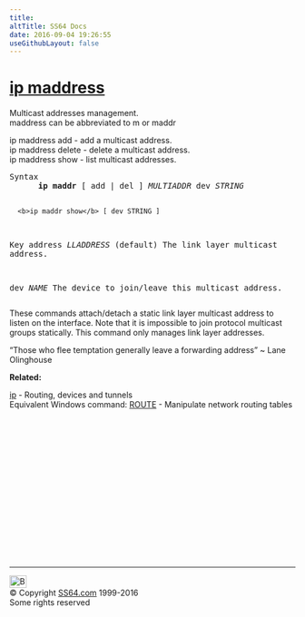 ```yaml
---
title:
altTitle: SS64 Docs
date: 2016-09-04 19:26:55
useGithubLayout: false
---
```

<!-- #BeginLibraryItem "/Library/head_bash.lbi" --><!-- #EndLibraryItem --><h1><a href="ip.html">ip maddress</a></h1>
<p>Multicast addresses management.<br>
<span class="code">maddress</span> can be abbreviated to <span class="code">m</span> or <span class="code">maddr</span><br>
</p>
<p><span class="code">ip maddress add</span> - add a multicast address.<br>
<span class="code">ip maddress delete</span> - delete a multicast address.<br>
<span class="code">ip maddress show</span> - list multicast addresses.</p>
<pre>Syntax
      <b>ip maddr</b> [ add | del ] <i>MULTIADDR</i> dev <i>STRING</i>

      <b>ip maddr show</b> [ dev STRING ]

Key
   address <i>LLADDRESS</i> (default)
      The link layer multicast address.

   dev <i>NAME</i>
      The device to join/leave this multicast address.  </pre>
<p>These commands attach/detach a static link layer multicast address to listen on the interface. 
Note that it is impossible to join protocol multicast groups statically.
 This command only manages link layer addresses.<br>
</p>
<p class="quote">“Those who flee temptation generally leave a forwarding address” ~ Lane Olinghouse</p><p><b>Related:</b></p>
<p><a href="ip.html">ip</a> - Routing, devices and tunnels<br>
Equivalent Windows  command: <a href="../nt/route.html">ROUTE</a> - Manipulate network routing tables</p><!-- #BeginLibraryItem "/Library/foot_bash.lbi" --><p>
<!-- bash300 -->
<ins class="adsbygoogle" style="display:inline-block;width:300px;height:250px" data-ad-client="ca-pub-6140977852749469" data-ad-slot="4615356305"></ins>
<script>
(adsbygoogle = window.adsbygoogle || []).push({});
</script></p>
<hr>
<div id="bl" class="footer"><a href="ip-maddress.html#"><img src="../images/top.png" width="30" height="22" alt="Back to the Top"></a></div>
<div id="br" class="footer, tagline">© Copyright <a href="../index.html">SS64.com</a> 1999-2016<br>
Some rights reserved</div><!-- #EndLibraryItem -->

